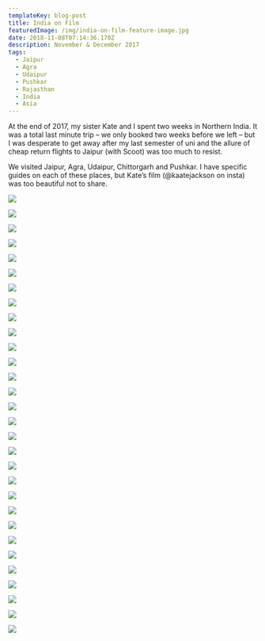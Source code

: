 ```yaml
---
templateKey: blog-post
title: India on Film
featuredImage: /img/india-on-film-feature-image.jpg
date: 2018-11-08T07:14:36.170Z
description: November & December 2017
tags:
  - Jaipur
  - Agra
  - Udaipur
  - Pushkar
  - Rajasthan
  - India
  - Asia
---
```

At the end of 2017, my sister Kate and I spent two weeks in Northern India. It was a total last minute trip – we only booked two weeks before we left – but I was desperate to get away after my last semester of uni and the allure of cheap return flights to Jaipur (with Scoot) was too much to resist. 

We visited Jaipur, Agra, Udaipur, Chittorgarh and Pushkar. I have specific guides on each of these places, but Kate’s film (@kaatejackson on insta) was too beautiful not to share.

![](/img/film-1.jpg)

![](/img/film-2.jpg)

![](/img/film-3.jpg)

![](/img/film-4.jpg)

![](/img/film-5.jpg)

![](/img/film-6.jpg)

![](/img/film-7.jpg)

![](/img/film-8.jpg)

![](/img/film-9.jpg)

![](/img/film-10.jpg)

![](/img/film-11.jpg)

![](/img/film-12.jpg)

![](/img/film-13.jpg)

![](/img/film-14.jpg)

![](/img/film-15.jpg)

![](/img/film-16.jpg)

![](/img/film-17.jpg)

![](/img/film-18.jpg)

![](/img/film-19.jpg)

![](/img/film-20.jpg)

![](/img/film-21.jpg)

![](/img/film-22.jpg)

![](/img/film-23.jpg)

![](/img/film-24.jpg)

![](/img/film-25.jpg)

![](/img/film-26.jpg)

![](/img/film-27.jpg)

![](/img/film-28.jpg)

![](/img/film-29.jpg)

![](/img/film-30.jpg)
